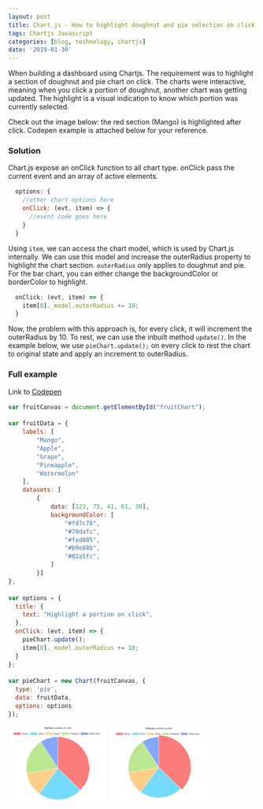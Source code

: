 ```yaml
---
layout: post
title: Chart.js - How to highlight doughnut and pie selection on click
tags: Chartjs Javascript 
categories: [blog, technology, chartjs]
date: '2019-01-30'
---
```


When building a dashboard using Chartjs. The requirement was to highlight a section of doughnut and pie chart on click. The charts were interactive, meaning when you click a portion of doughnut, another chart was getting updated. The highlight is a visual indication to know which portion was currently selected. 

Check out the image below: the red section (Mango) is highlighted after click. Codepen example is attached below for your reference. 

### Solution

Chart.js expose an onClick function to all chart type. onClick pass the current event and an array of active elements. 

```javascript
  options: {
    //other chart options here
    onClick: (evt, item) => {
      //event code goes here
    }
  }
```

Using ```item```, we can access the chart model, which is used by Chart.js internally. We can use this model and increase the outerRadius property to highlight the chart section. 
```outerRadius``` only applies to doughnut and pie. For the bar chart, you can either change the backgroundColor or borderColor to highlight. 


```javascript
  onClick: (evt, item) => {
    item[0]._model.outerRadius += 10;
  }
```

Now, the problem with this approach is, for every click, it will increment the outerRadius by 10. To rest, we can use the inbuilt method ```update()```. In the example below, we use ```pieChart.update();``` on every click to rest the chart to original state and apply an increment to outerRadius. 

### Full example

Link to [Codepen](https://codepen.io/nobalmohan/pen/RvoLZy)


```javascript
var fruitCanvas = document.getElementById("fruitChart");

var fruitData = {
    labels: [
        "Mango",
        "Apple",
        "Grape",
        "Pineapple",
        "Watermelon"
    ],
    datasets: [
        {
            data: [123, 75, 41, 61, 30],
            backgroundColor: [
                "#fd7c78",
                "#70dafc",
                "#fed085",
                "#b9e88b",
                "#82a5fc",
            ]
        }]
};

var options = {
  title: {
    text: "Highlight a portion on click",
  },
  onClick: (evt, item) => {
    pieChart.update();
    item[0]._model.outerRadius += 10;
  }
};

var pieChart = new Chart(fruitCanvas, {
  type: 'pie',
  data: fruitData,
  options: options
});
```


<img src="chartjs-pie.png" alt="chartjs-pie" style="width:200px;"/>
<img src="chartjs-pie-highlight.png" alt="chartjs-pie" style="width:200px;"/>


